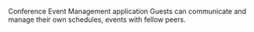 Conference Event Management application
Guests can communicate and manage their own schedules, events with fellow peers.
